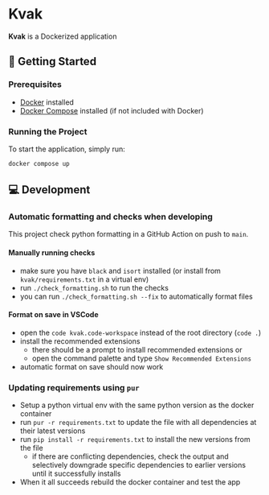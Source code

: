 # Kvak

**Kvak** is a Dockerized application

## 🚀 Getting Started

### Prerequisites

- [Docker](https://www.docker.com/get-started) installed
- [Docker Compose](https://docs.docker.com/compose/) installed (if not included with Docker)

### Running the Project

To start the application, simply run:

```bash
docker compose up
```

## 💻 Development

### Automatic formatting and checks when developing

This project check python formatting in a GitHub Action on push to `main`.

#### Manually running checks

- make sure you have `black` and `isort` installed (or install from `kvak/requirements.txt` in a virtual env)
- run `./check_formatting.sh` to run the checks
- you can run `./check_formatting.sh --fix` to automatically format files

#### Format on save in VSCode

- open the `code kvak.code-workspace` instead of the root directory (`code .`)
- install the recommended extensions
  - there should be a prompt to install recommended extensions or
  - open the command palette and type `Show Recommended Extensions`
- automatic format on save should now work

### Updating requirements using `pur`

- Setup a python virtual env with the same python version as the docker container
- run `pur -r requirements.txt` to update the file with all dependencies at their latest versions
- run `pip install -r requirements.txt` to install the new versions from the file
  - if there are conflicting dependencies, check the output and selectively downgrade specific dependencies to earlier versions until it successfully installs
- When it all succeeds rebuild the docker container and test the app
